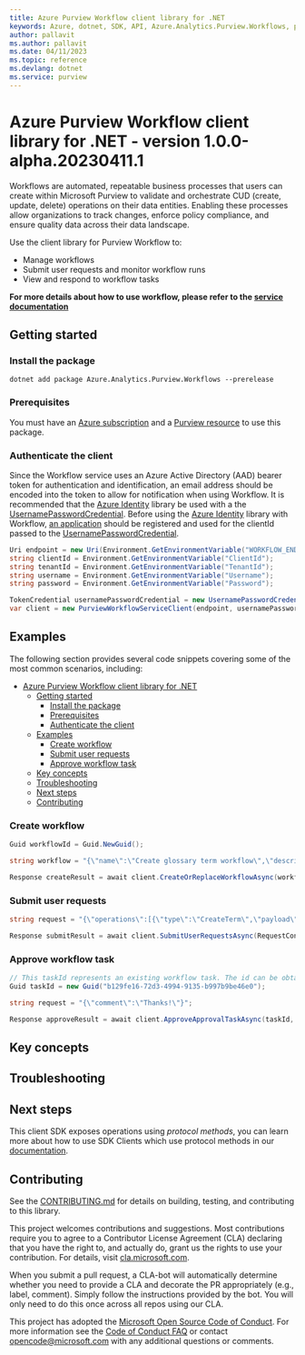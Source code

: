 ```yaml
---
title: Azure Purview Workflow client library for .NET
keywords: Azure, dotnet, SDK, API, Azure.Analytics.Purview.Workflows, purview
author: pallavit
ms.author: pallavit
ms.date: 04/11/2023
ms.topic: reference
ms.devlang: dotnet
ms.service: purview
---
```

# Azure Purview Workflow client library for .NET - version 1.0.0-alpha.20230411.1 


Workflows are automated, repeatable business processes that users can create within Microsoft Purview to validate and orchestrate CUD (create, update, delete) operations on their data entities. Enabling these processes allow organizations to track changes, enforce policy compliance, and ensure quality data across their data landscape.

Use the client library for Purview Workflow to:

- Manage workflows
- Submit user requests and monitor workflow runs
- View and respond to workflow tasks

**For more details about how to use workflow, please refer to the [service documentation][product_documentation]**

## Getting started

### Install the package

```dotnetcli
dotnet add package Azure.Analytics.Purview.Workflows --prerelease
```

### Prerequisites

You must have an [Azure subscription][azure_subscription] and a [Purview resource][purview_resource] to use this package.

### Authenticate the client

Since the Workflow service uses an Azure Active Directory (AAD) bearer token for authentication and identification, an email address should be encoded into the token to allow for notification when using Workflow. It is recommended that the [Azure Identity][azure_identity] library be used  with a the [UsernamePasswordCredential][username_password_credential]. Before using the [Azure Identity][azure_identity] library with Workflow, [an application][app_registration] should be registered and used for the clientId passed to the [UsernamePasswordCredential][username_password_credential].

```C# Snippet:Azure_Analytics_Purview_Workflows_CreateClient
Uri endpoint = new Uri(Environment.GetEnvironmentVariable("WORKFLOW_ENDPOINT"));
string clientId = Environment.GetEnvironmentVariable("ClientId");
string tenantId = Environment.GetEnvironmentVariable("TenantId");
string username = Environment.GetEnvironmentVariable("Username");
string password = Environment.GetEnvironmentVariable("Password");

TokenCredential usernamePasswordCredential = new UsernamePasswordCredential(clientId,tenantId, username,password, null);
var client = new PurviewWorkflowServiceClient(endpoint, usernamePasswordCredential);
```

## Examples

The following section provides several code snippets covering some of the most common scenarios, including:

- [Azure Purview Workflow client library for .NET](#azure-purview-workflow-client-library-for-net)
  - [Getting started](#getting-started)
    - [Install the package](#install-the-package)
    - [Prerequisites](#prerequisites)
    - [Authenticate the client](#authenticate-the-client)
  - [Examples](#examples)
    - [Create workflow](#create-workflow)
    - [Submit user requests](#submit-user-requests)
    - [Approve workflow task](#approve-workflow-task)
  - [Key concepts](#key-concepts)
  - [Troubleshooting](#troubleshooting)
  - [Next steps](#next-steps)
  - [Contributing](#contributing)

### Create workflow

```C# Snippet:Azure_Analytics_Purview_Workflows_CreateWorkflow
Guid workflowId = Guid.NewGuid();

string workflow = "{\"name\":\"Create glossary term workflow\",\"description\":\"\",\"triggers\":[{\"type\":\"when_term_creation_is_requested\",\"underGlossaryHierarchy\":\"/glossaries/20031e20-b4df-4a66-a61d-1b0716f3fa48\"}],\"isEnabled\":true,\"actionDag\":{\"actions\":{\"Startandwaitforanapproval\":{\"type\":\"Approval\",\"inputs\":{\"parameters\":{\"approvalType\":\"PendingOnAll\",\"title\":\"ApprovalRequestforCreateGlossaryTerm\",\"assignedTo\":[\"eece94d9-0619-4669-bb8a-d6ecec5220bc\"]}},\"runAfter\":{}},\"Condition\":{\"type\":\"If\",\"expression\":{\"and\":[{\"equals\":[\"@outputs('Startandwaitforanapproval')['body/outcome']\",\"Approved\"]}]},\"actions\":{\"Createglossaryterm\":{\"type\":\"CreateTerm\",\"runAfter\":{}},\"Sendemailnotification\":{\"type\":\"EmailNotification\",\"inputs\":{\"parameters\":{\"emailSubject\":\"GlossaryTermCreate-APPROVED\",\"emailMessage\":\"YourrequestforGlossaryTerm@{triggerBody()['request']['term']['name']}isapproved.\",\"emailRecipients\":[\"@{triggerBody()['request']['requestor']}\"]}},\"runAfter\":{\"Createglossaryterm\":[\"Succeeded\"]}}},\"else\":{\"actions\":{\"Sendrejectemailnotification\":{\"type\":\"EmailNotification\",\"inputs\":{\"parameters\":{\"emailSubject\":\"GlossaryTermCreate-REJECTED\",\"emailMessage\":\"YourrequestforGlossaryTerm@{triggerBody()['request']['term']['name']}isrejected.\",\"emailRecipients\":[\"@{triggerBody()['request']['requestor']}\"]}},\"runAfter\":{}}}},\"runAfter\":{\"Startandwaitforanapproval\":[\"Succeeded\"]}}}}}";

Response createResult = await client.CreateOrReplaceWorkflowAsync(workflowId, RequestContent.Create(workflow));
```

### Submit user requests

```C# Snippet:Azure_Analytics_Purview_Workflows_SubmitUserRequests
string request = "{\"operations\":[{\"type\":\"CreateTerm\",\"payload\":{\"glossaryTerm\":{\"name\":\"term\",\"anchor\":{\"glossaryGuid\":\"20031e20-b4df-4a66-a61d-1b0716f3fa48\"},\"status\":\"Approved\",\"nickName\":\"term\"}}}],\"comment\":\"Thanks!\"}";

Response submitResult = await client.SubmitUserRequestsAsync(RequestContent.Create(request));
```

### Approve workflow task

```C# Snippet:Azure_Analytics_Purview_Workflows_ApproveWorkflowTask
// This taskId represents an existing workflow task. The id can be obtained by calling GetWorkflowTasksAsync API.
Guid taskId = new Guid("b129fe16-72d3-4994-9135-b997b9be46e0");

string request = "{\"comment\":\"Thanks!\"}";

Response approveResult = await client.ApproveApprovalTaskAsync(taskId, RequestContent.Create(request));
```

## Key concepts

## Troubleshooting

## Next steps

This client SDK exposes operations using *protocol methods*, you can learn more about how to use SDK Clients which use protocol methods in our [documentation][protocol_client_quickstart].

## Contributing

See the [CONTRIBUTING.md][contributing] for details on building, testing, and contributing to this library.

This project welcomes contributions and suggestions. Most contributions require you to agree to a Contributor License Agreement (CLA) declaring that you have the right to, and actually do, grant us the rights to use your contribution. For details, visit [cla.microsoft.com][cla].

When you submit a pull request, a CLA-bot will automatically determine whether you need to provide a CLA and decorate the PR appropriately (e.g., label, comment). Simply follow the instructions provided by the bot. You will only need to do this once across all repos using our CLA.

This project has adopted the [Microsoft Open Source Code of Conduct][code_of_conduct]. For more information see the [Code of Conduct FAQ][coc_faq] or contact [opencode@microsoft.com][coc_contact] with any additional questions or comments.

<!-- LINKS -->
[product_documentation]: https://learn.microsoft.com/azure/purview/concept-workflow
[azure_subscription]: https://azure.microsoft.com/free/dotnet/
[purview_resource]: /azure/purview/create-catalog-portal
[azure_identity]: https://github.com/Azure/azure-sdk-for-net/tree/main/sdk/identity/Azure.Identity/README.md
[app_registration]: https://learn.microsoft.com/azure/active-directory/develop/quickstart-register-app
[username_password_credential]: https://learn.microsoft.com/dotnet/api/azure.identity.usernamepasswordcredential?view=azure-dotnet
[protocol_client_quickstart]: https://aka.ms/azsdk/net/protocol/quickstart
[cla]: https://cla.microsoft.com
[code_of_conduct]: https://opensource.microsoft.com/codeofconduct/
[coc_faq]: https://opensource.microsoft.com/codeofconduct/faq/
[coc_contact]: mailto:opencode@microsoft.com
[contributing]: https://github.com/Azure/azure-sdk-for-net/blob/main/CONTRIBUTING.md

